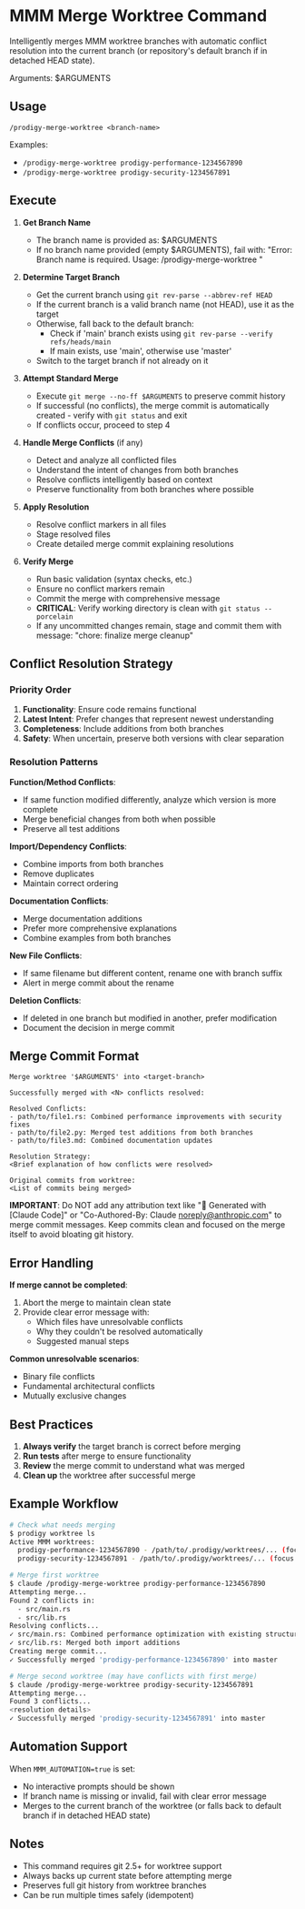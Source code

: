 # MMM Merge Worktree Command

Intelligently merges MMM worktree branches with automatic conflict resolution into the current branch (or repository's default branch if in detached HEAD state).

Arguments: $ARGUMENTS

## Usage

```
/prodigy-merge-worktree <branch-name>
```

Examples:
- `/prodigy-merge-worktree prodigy-performance-1234567890`
- `/prodigy-merge-worktree prodigy-security-1234567891`

## Execute

1. **Get Branch Name**
   - The branch name is provided as: $ARGUMENTS
   - If no branch name provided (empty $ARGUMENTS), fail with: "Error: Branch name is required. Usage: /prodigy-merge-worktree <branch-name>"

2. **Determine Target Branch**
   - Get the current branch using `git rev-parse --abbrev-ref HEAD`
   - If the current branch is a valid branch name (not HEAD), use it as the target
   - Otherwise, fall back to the default branch:
     - Check if 'main' branch exists using `git rev-parse --verify refs/heads/main`
     - If main exists, use 'main', otherwise use 'master'
   - Switch to the target branch if not already on it

3. **Attempt Standard Merge**
   - Execute `git merge --no-ff $ARGUMENTS` to preserve commit history
   - If successful (no conflicts), the merge commit is automatically created - verify with `git status` and exit
   - If conflicts occur, proceed to step 4

4. **Handle Merge Conflicts** (if any)
   - Detect and analyze all conflicted files
   - Understand the intent of changes from both branches
   - Resolve conflicts intelligently based on context
   - Preserve functionality from both branches where possible

5. **Apply Resolution**
   - Resolve conflict markers in all files
   - Stage resolved files
   - Create detailed merge commit explaining resolutions

6. **Verify Merge**
   - Run basic validation (syntax checks, etc.)
   - Ensure no conflict markers remain
   - Commit the merge with comprehensive message
   - **CRITICAL**: Verify working directory is clean with `git status --porcelain`
   - If any uncommitted changes remain, stage and commit them with message: "chore: finalize merge cleanup"

## Conflict Resolution Strategy

### Priority Order
1. **Functionality**: Ensure code remains functional
2. **Latest Intent**: Prefer changes that represent newest understanding
3. **Completeness**: Include additions from both branches
4. **Safety**: When uncertain, preserve both versions with clear separation

### Resolution Patterns

**Function/Method Conflicts**:
- If same function modified differently, analyze which version is more complete
- Merge beneficial changes from both when possible
- Preserve all test additions

**Import/Dependency Conflicts**:
- Combine imports from both branches
- Remove duplicates
- Maintain correct ordering

**Documentation Conflicts**:
- Merge documentation additions
- Prefer more comprehensive explanations
- Combine examples from both branches

**New File Conflicts**:
- If same filename but different content, rename one with branch suffix
- Alert in merge commit about the rename

**Deletion Conflicts**:
- If deleted in one branch but modified in another, prefer modification
- Document the decision in merge commit

## Merge Commit Format

```
Merge worktree '$ARGUMENTS' into <target-branch>

Successfully merged with <N> conflicts resolved:

Resolved Conflicts:
- path/to/file1.rs: Combined performance improvements with security fixes
- path/to/file2.py: Merged test additions from both branches
- path/to/file3.md: Combined documentation updates

Resolution Strategy:
<Brief explanation of how conflicts were resolved>

Original commits from worktree:
<List of commits being merged>
```

**IMPORTANT**: Do NOT add any attribution text like "🤖 Generated with [Claude Code]" or "Co-Authored-By: Claude <noreply@anthropic.com>" to merge commit messages. Keep commits clean and focused on the merge itself to avoid bloating git history.

## Error Handling

**If merge cannot be completed**:
1. Abort the merge to maintain clean state
2. Provide clear error message with:
   - Which files have unresolvable conflicts
   - Why they couldn't be resolved automatically
   - Suggested manual steps

**Common unresolvable scenarios**:
- Binary file conflicts
- Fundamental architectural conflicts
- Mutually exclusive changes

## Best Practices

1. **Always verify** the target branch is correct before merging
2. **Run tests** after merge to ensure functionality
3. **Review** the merge commit to understand what was merged
4. **Clean up** the worktree after successful merge

## Example Workflow

```bash
# Check what needs merging
$ prodigy worktree ls
Active MMM worktrees:
  prodigy-performance-1234567890 - /path/to/.prodigy/worktrees/... (focus: performance)
  prodigy-security-1234567891 - /path/to/.prodigy/worktrees/... (focus: security)

# Merge first worktree
$ claude /prodigy-merge-worktree prodigy-performance-1234567890
Attempting merge...
Found 2 conflicts in:
  - src/main.rs
  - src/lib.rs
Resolving conflicts...
✓ src/main.rs: Combined performance optimization with existing structure
✓ src/lib.rs: Merged both import additions
Creating merge commit...
✓ Successfully merged 'prodigy-performance-1234567890' into master

# Merge second worktree (may have conflicts with first merge)
$ claude /prodigy-merge-worktree prodigy-security-1234567891
Attempting merge...
Found 3 conflicts...
<resolution details>
✓ Successfully merged 'prodigy-security-1234567891' into master
```

## Automation Support

When `MMM_AUTOMATION=true` is set:
- No interactive prompts should be shown
- If branch name is missing or invalid, fail with clear error message
- Merges to the current branch of the worktree (or falls back to default branch if in detached HEAD state)

## Notes

- This command requires git 2.5+ for worktree support
- Always backs up current state before attempting merge
- Preserves full git history from worktree branches
- Can be run multiple times safely (idempotent)